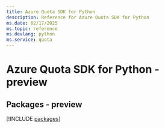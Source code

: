 ```yaml
---
title: Azure Quota SDK for Python
description: Reference for Azure Quota SDK for Python
ms.date: 02/17/2025
ms.topic: reference
ms.devlang: python
ms.service: quota
---
```

# Azure Quota SDK for Python - preview
## Packages - preview
[!INCLUDE [packages](quota-index.md)]